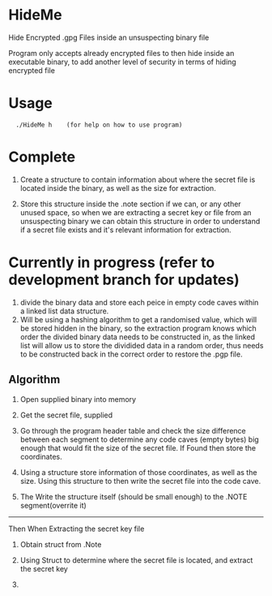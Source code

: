 # HideMe
Hide Encrypted .gpg Files  inside an unsuspecting binary file

Program only accepts already encrypted files to then hide inside an executable binary, to add another level of security in terms of hiding encrypted file

# Usage

      ./HideMe h    (for help on how to use program)


# Complete

1. Create a structure to contain information about where the secret file is located
   inside the binary, as well as the size for extraction.

2. Store this structure inside the .note section if we can, or any other unused
   space, so when we are extracting a secret key or file from an unsuspecting binary
   we can obtain this structure in order to understand if a secret file exists
   and it's relevant information for extraction.
   
# Currently in progress (refer to development branch for updates)

1. divide the binary data and store each peice in empty code caves within a linked list data structure.
2. Will be using a hashing algorithm to get a randomised value, which will be stored hidden in the binary, so the extraction program knows which order the divided binary data needs to be constructed in, as the linked list will allow us to store the dividided data in a random order, thus needs to be constructed back in the correct order to restore the .pgp file.


Algorithm
----------

1. Open supplied binary into memory

2. Get the secret file, supplied 

3. Go through the program header table and check the size difference between each segment
   to determine any code caves (empty bytes) big enough that would fit the size of the secret
   file. If Found then store the coordinates.

4. Using a structure store information of those coordinates, as well as the size. Using this structure
   to then write the secret file into the code cave.

5. The Write the structure itself (should be small enough) to the .NOTE segment(overrite it)

---------------
Then When Extracting the secret key file

1. Obtain struct from .Note

2. Using Struct to determine where the secret file is located, and extract the secret key
3. 
